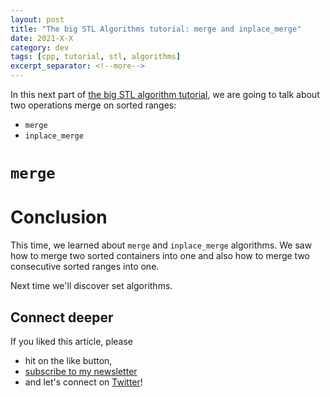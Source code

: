 ```yaml
---
layout: post
title: "The big STL Algorithms tutorial: merge and inplace_merge"
date: 2021-X-X
category: dev
tags: [cpp, tutorial, stl, algorithms]
excerpt_separator: <!--more-->
---
```

In this next part of [the big STL algorithm tutorial](http://sandordargo.com/blog/2019/01/30/stl-algos-intro), we are going to talk about two operations merge on sorted ranges:
<!--more-->

* `merge`
* `inplace_merge`

# `merge`

# Conclusion

This time, we learned about `merge` and `inplace_merge` algorithms. We saw how to merge two sorted containers into one and also how to merge two consecutive sorted ranges into one. 

Next time we'll discover set algorithms.

## Connect deeper

If you liked this article, please 
- hit on the like button,  
- [subscribe to my newsletter](http://eepurl.com/gvcv1j) 
- and let's connect on [Twitter](https://twitter.com/SandorDargo)!
